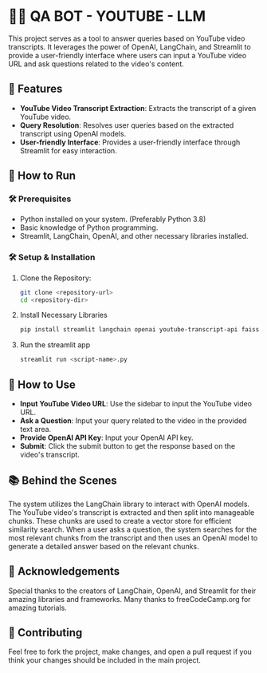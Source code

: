 # 🦜🔗 QA BOT - YOUTUBE - LLM

This project serves as a tool to answer queries based on YouTube video transcripts. It leverages the power of OpenAI, LangChain, and Streamlit to provide a user-friendly interface where users can input a YouTube video URL and ask questions related to the video's content.

## 🌟 Features

- **YouTube Video Transcript Extraction**: Extracts the transcript of a given YouTube video.
- **Query Resolution**: Resolves user queries based on the extracted transcript using OpenAI models.
- **User-friendly Interface**: Provides a user-friendly interface through Streamlit for easy interaction.

## 🚀 How to Run

### 🛠️ Prerequisites

- Python installed on your system. (Preferably Python 3.8)
- Basic knowledge of Python programming.
- Streamlit, LangChain, OpenAI, and other necessary libraries installed.

### 🛠️ Setup & Installation

1. Clone the Repository:
   ```sh
   git clone <repository-url>
   cd <repository-dir>
2. Install Necessary Libraries
   ```sh
   pip install streamlit langchain openai youtube-transcript-api faiss-cpu
3. Run the streamlit app
   ```sh
   streamlit run <script-name>.py
   
## 📘 How to Use

- **Input YouTube Video URL**: Use the sidebar to input the YouTube video URL.
- **Ask a Question**: Input your query related to the video in the provided text area.
- **Provide OpenAI API Key**: Input your OpenAI API key.
- **Submit**: Click the submit button to get the response based on the video's transcript.

## 📚 Behind the Scenes

The system utilizes the LangChain library to interact with OpenAI models. The YouTube video's transcript is extracted and then split into manageable chunks. These chunks are used to create a vector store for efficient similarity search. When a user asks a question, the system searches for the most relevant chunks from the transcript and then uses an OpenAI model to generate a detailed answer based on the relevant chunks.

## 🙏 Acknowledgements

Special thanks to the creators of LangChain, OpenAI, and Streamlit for their amazing libraries and frameworks. Many thanks to freeCodeCamp.org for amazing tutorials. 

## 🤝 Contributing

Feel free to fork the project, make changes, and open a pull request if you think your changes should be included in the main project.

